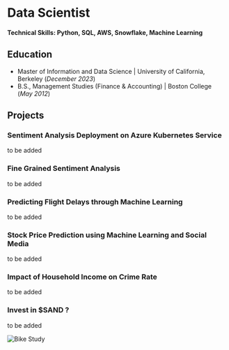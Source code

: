 # Data Scientist

#### Technical Skills: Python, SQL, AWS, Snowflake, Machine Learning

## Education
- Master of Information and Data Science	| University of California, Berkeley (_December 2023_)	 			        		
- B.S., Management Studies (Finance & Accounting) | Boston College (_May 2012_)

## Projects
### Sentiment Analysis Deployment on Azure Kubernetes Service

to be added


### Fine Grained Sentiment Analysis


to be added

### Predicting Flight Delays through Machine Learning


to be added


### Stock Price Prediction using Machine Learning and Social Media

to be added

### Impact of Household Income on Crime Rate

to be added 

### Invest in $SAND ?

to be added

![Bike Study](/assets/img/bike_study.jpeg)
